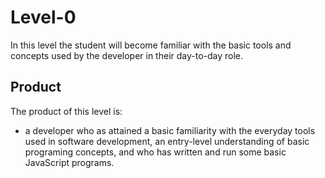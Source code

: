 # Level-0

In this level the student will become familiar with the basic tools and concepts
used by the developer in their day-to-day role.

## Product

The product of this level is:

* a developer who as attained a basic familiarity with the everyday tools used
  in software development, an entry-level understanding of basic programing
  concepts, and who has written and run some basic JavaScript programs.

